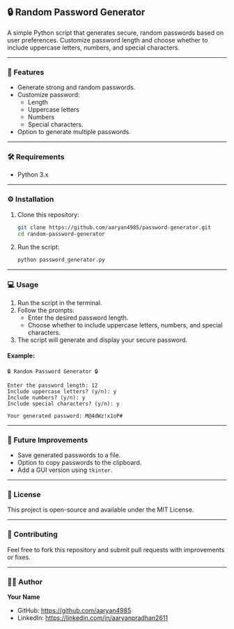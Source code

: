 ## 🔒 Random Password Generator

A simple Python script that generates secure, random passwords based on user preferences. Customize password length and choose whether to include uppercase letters, numbers, and special characters.

---

### 🚀 Features

- Generate strong and random passwords.
- Customize password:
  - Length
  - Uppercase letters
  - Numbers
  - Special characters.
- Option to generate multiple passwords.

---

### 🛠️ Requirements

- Python 3.x

---

### ⚙️ Installation

1. Clone this repository:
   ```bash
   git clone https://github.com/aaryan4985/password-generator.git
   cd random-password-generator
   ```
2. Run the script:
   ```bash
   python password_generator.py
   ```

---

### 💻 Usage

1. Run the script in the terminal.
2. Follow the prompts:
   - Enter the desired password length.
   - Choose whether to include uppercase letters, numbers, and special characters.
3. The script will generate and display your secure password.

#### Example:

```
🔒 Random Password Generator 🔒

Enter the password length: 12
Include uppercase letters? (y/n): y
Include numbers? (y/n): y
Include special characters? (y/n): y

Your generated password: M@4dWz!x1oP#
```

---

### 🧩 Future Improvements

- Save generated passwords to a file.
- Option to copy passwords to the clipboard.
- Add a GUI version using `tkinter`.

---

### 📜 License

This project is open-source and available under the MIT License.

---

### 🤝 Contributing

Feel free to fork this repository and submit pull requests with improvements or fixes.

---

### 👨‍💻 Author

**Your Name**

- GitHub: https://github.com/aaryan4985
- LinkedIn: https://linkedin.com/in/aaryanpradhan2611
